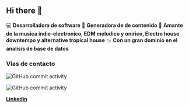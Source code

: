 ## Hi there 👋

:computer: **Desarrolladora de software**
:pencil: **Generadora de de contenido**
:musical_keyboard: **Amante de la musica indie-electronico, EDM melodico y onirico, Electro house downtempo y alternative tropical house**
:chart_with_downwards_trend: **Con un gran dominio en el analisis de base de datos**

### Vias de contacto

![GitHub commit activity](https://img.shields.io/github/commit-activity/m/ladydn/ladydn)

![GitHub commit activity](https://img.shields.io/github/commit-activity/m/ladydn/Git-Github)

[**Linkedin**](https://www.linkedin.com/in/lady-diana-quinto-catachura-9a7920227/)
